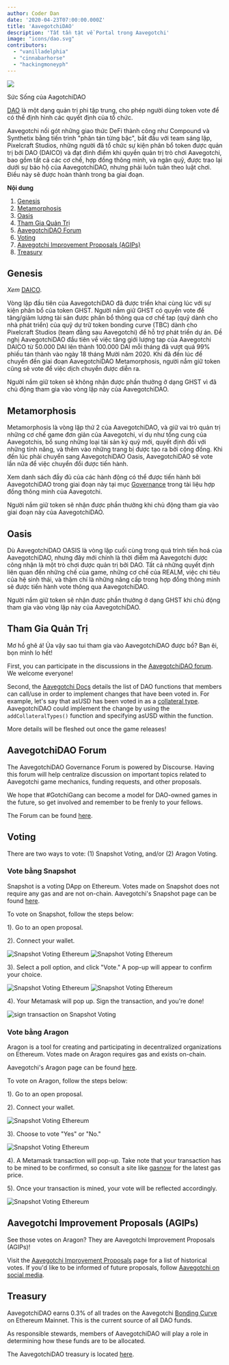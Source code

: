 ```yaml
---
author: Coder Dan
date: '2020-04-23T07:00:00.000Z'
title: 'AavegotchiDAO'
description: 'Tất tần tật về Portal trong Aavegotchi'
image: "icons/dao.svg"
contributors:
  - "vanilladelphia"
  - "cinnabarhorse"
  - "hackingmoneyph"
---
```


<div class="headerImageContainer">
<img class="headerImage" src="/dao/dao.png">
<p class="headerImageText">Sức Sống của AagotchiDAO</p>
</div>

[DAO](glossary#dao) là một dạng quản trị phi tập trung, cho phép người dùng token vote để có thể định hình các quyết định của tổ chức.

Aavegotchi nối gót những giao thức DeFi thành công như Compound và Synthetix bằng tiến trình "phân tán từng bậc", bắt đầu với team sáng lập, Pixelcraft Studios, những người đã tổ chức sự kiện phân bổ token được quản trị bởi DAO (DAICO) và đạt đỉnh điểm khi quyền quản trị trò chơi Aavegotchi, bao gồm tất cả các cơ chế, hợp đồng thông minh, và ngân quỹ, được trao lại dưới sự bảo hộ của AavegotchiDAO, nhưng phải luôn tuân theo luật chơi. Điều này sẽ được hoàn thành trong ba giai đoạn.

<div class="contentsBox">

**Nội dung**

<ol>
<li><a href=#genesis>Genesis</a></li>
<li><a href=#metamorphosis>Metamorphosis</a></li>
<li><a href=#oasis>Oasis</a></li>
<li><a href=#participating-in-governance>Tham Gia Quản Trị</a></li>
<li><a href=#aavegotchidao-forum>AavegotchiDAO Forum</a></li>
<li><a href=#voting>Voting</a></li>
<li><a href=#aavegotchi-improvement-proposals--agips->Aavegotchi Improvement Proposals (AGIPs)</a></li>
<li><a href=#treasury>Treasury</a></li>
</ol>

</div>

## Genesis

*Xem* [DAICO](https://wiki.aavegotchi.com/curve/#aavegotchi-daico).

Vòng lặp đầu tiên của AavegotchiDAO đã được triển khai cùng lúc với sự kiện phân bổ của token GHST. Người nắm giữ GHST có quyền vote để tăng/giảm lượng tài sản được phân bổ thông qua cơ chế tap (quỹ dành cho nhà phát triển) của quỹ dự trữ token bonding curve (TBC) dành cho Pixelcraft Studios (team đằng sau Aavegotchi) để hỗ trợ phát triển dự án. Đề nghị AavegotchiDAO đầu tiên về việc tăng giới lượng tap của Aavegotchi DAICO từ 50.000 DAI lên thành 100.000 DAI mỗi tháng đã vượt quá 99% phiếu tán thành vào ngày 18 tháng Mười năm 2020. Khi đã đến lúc để chuyển đến giai đoạn AavegotchiDAO Metamorphosis, người nắm giữ token cũng sẽ vote để việc dịch chuyển được diễn ra.

Người nắm giữ token sẽ không nhận được phần thưởng ở dạng GHST vì đã chủ động tham gia vào vòng lặp này của AavegotchiDAO.

## Metamorphosis

Metamorphosis là vòng lặp thứ 2 của AavegotchiDAO, và giữ vai trò quản trị những cơ chế game đơn giản của Aavegotchi, ví dụ như tổng cung của Aavegotchis, bổ sung những loại tài sản ký quỹ mới, quyết định đối với những tính năng, và thêm vào những trang bị được tạo ra bởi cộng đồng. Khi đến lúc phải chuyển sang AavegotchiDAO Oasis, AavegotchiDAO sẽ vote lần nữa để việc chuyển đổi được tiến hành.

Xem danh sách đầy đủ của các hành động có thể được tiến hành bởi AavegotchiDAO trong giai đoạn này tại mục [Governance](https://docs.aavegotchi.com/overview/governance) trong tài liệu hợp đồng thông minh của Aavegotchi.

Người nắm giữ token sẽ nhận được phần thưởng khi chủ động tham gia vào giai đoạn này của AavegotchiDAO.

## Oasis

Dù AavegotchiDAO OASIS là vòng lặp cuối cùng trong quá trình tiến hoá của AavegotchiDAO, nhưng đây mới chính là thời điểm mà Aavegotchi được công nhận là một trò chơi được quản trị bởi DAO. Tất cả những quyết định liên quan đến những chế của game, những cơ chế của REALM, việc chi tiêu của hệ sinh thái, và thậm chí là những nâng cấp trong hợp đồng thông minh sẽ được tiến hành vote thông qua AavegotchiDAO.

Người nắm giữ token sẽ nhận được phần thưởng ở dạng GHST khi chủ động tham gia vào vòng lặp này của AavegotchiDAO.

## Tham Gia Quản Trị
Mơ hồ ghê á! Ủa vậy sao tui tham gia vào AavegotchiDAO được bồ? Bạn êi, bọn mình lo hết!

First, you can participate in the discussions in the [AavegotchiDAO forum](https://dao.aavegotchi.com/). We welcome everyone!

Second, the [Aavegotchi Docs](https://docs.aavegotchi.com/overview/governance) details the list of DAO functions that members can call/use in order to implement changes that have been voted in. For example, let's say that asUSD has been voted in as a [collateral type](/posts/atokens). AavegotchiDAO could implement the change by using the `addCollateralTypes()` function and specifying asUSD within the function.

More details will be fleshed out once the game releases!

## AavegotchiDAO Forum

The AavegotchiDAO Governance Forum is powered by Discourse. Having this forum will help centralize discussion on important topics related to Aavegotchi game mechanics, funding requests, and other proposals.

We hope that #GotchiGang can become a model for DAO-owned games in the future, so get involved and remember to be frenly to your fellows.

The Forum can be found [here](https://dao.aavegotchi.com/).

## Voting

There are two ways to vote: (1) Snapshot Voting, and/or (2) Aragon Voting.


### Vote bằng Snapshot

Snapshot is a voting DApp on Ethereum. Votes made on Snapshot does not require any gas and are not on-chain. Aavegotchi's Snapshot page can be found [here](https://snapshot.page/#/aavegotchi.eth).

To vote on Snapshot, follow the steps below:

1). Go to an open proposal.

2). Connect your wallet.

<img class = "bodyImage" src = "/dao/snapshot1.jpg" alt = "Snapshot Voting Ethereum" />
<img class = "bodyImage" src = "/dao/snapshot2.jpg" alt = "Snapshot Voting Ethereum" />

3). Select a poll option, and click "Vote." A pop-up will appear to confirm your choice.

<img class = "bodyImage" src = "/dao/snapshot3.jpg" alt = "Snapshot Voting Ethereum" />
<img class = "bodyImage" src = "/dao/snapshot4.jpg" alt = "Snapshot Voting Ethereum" />

4). Your Metamask will pop up. Sign the transaction, and you're done!

<img class = "bodyImage" src = "/dao/snapshot5.jpg" alt = "sign transaction on Snapshot Voting" />

### Vote bằng Aragon

Aragon is a tool for creating and participating in decentralized organizations on Ethereum. Votes made on Aragon requires gas and exists on-chain.

Aavegotchi's Aragon page can be found [here](https://client.aragon.org/#/aavegotchi/0xf63e1edbcb3be8d5fb124f4a228f5412f48e5ae7/).

To vote on Aragon, follow the steps below:

1). Go to an open proposal.

2). Connect your wallet.

<img class = "bodyImage" src = "/dao/aragon1.jpg" alt = "Snapshot Voting Ethereum" />

3). Choose to vote "Yes" or "No."

<img class = "bodyImage" src = "/dao/aragon2.jpg" alt = "Snapshot Voting Ethereum" />

4). A Metamask transaction will pop-up. Take note that your transaction has to be mined to be confirmed, so consult a site like [gasnow](https://gasnow.org/) for the latest gas price.

5). Once your transaction is mined, your vote will be reflected accordingly.


<img class = "bodyImage" src = "/dao/aragon3.jpg" alt = "Snapshot Voting Ethereum" />

## Aavegotchi Improvement Proposals (AGIPs)

See those votes on Aragon? They are Aavegotchi Improvement Proposals (AGIPs)!

Visit the [Aavegotchi Improvement Proposals](/aavegotchi-improvement-proposals) page for a list of historical votes. If you'd like to be informed of future proposals, follow [Aavegotchi on social media](/socialmedia).

## Treasury

AavegotchiDAO earns 0.3% of all trades on the Aavegotchi [Bonding Curve](/curve) on Ethereum Mainnet. This is the current source of all DAO funds.

As responsible stewards, members of AavegotchiDAO will play a role in determining how these funds are to be allocated.

The AavegotchiDAO treasury is located [here](https://aavegotchi.com/treasury).